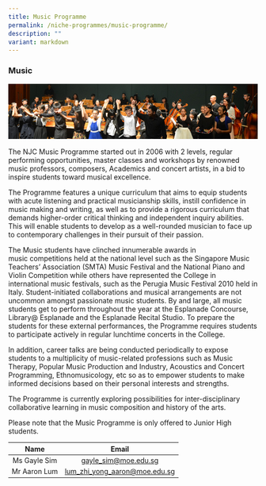 ```yaml
---
title: Music Programme
permalink: /niche-programmes/music-programme/
description: ""
variant: markdown
---
```

### Music

![](/images/niche4.png)

The NJC Music Programme started out in 2006 with 2 levels, regular performing opportunities, master classes and workshops by renowned music professors, composers, Academics and concert artists, in a bid to inspire students toward musical excellence.

The Programme features a unique curriculum that aims to equip students with acute listening and practical musicianship skills, instill confidence in music making and writing, as well as to provide a rigorous curriculum that demands higher-order critical thinking and independent inquiry abilities. This will enable students to develop as a well-rounded musician to face up to contemporary challenges in their pursuit of their passion.

The Music students have clinched innumerable awards in music competitions held at the national level such as the Singapore Music Teachers’ Association (SMTA) Music Festival and the National Piano and Violin Competition while others have represented the College in international music festivals, such as the Perugia Music Festival 2010 held in Italy. Student-initiated collaborations and musical arrangements are not uncommon amongst passionate music students. By and large, all music students get to perform throughout the year at the Esplanade Concourse, Library@ Esplanade and the Esplanade Recital Studio. To prepare the students for these external performances, the Programme requires students to participate actively in regular lunchtime concerts in the College.

In addition, career talks are being conducted periodically to expose students to a multiplicity of music-related professions such as Music Therapy, Popular Music Production and Industry, Acoustics and Concert Programming, Ethnomusicology, etc so as to empower students to make informed decisions based on their personal interests and strengths.

The Programme is currently exploring possibilities for inter-disciplinary collaborative learning in music composition and history of the arts.

Please note that the Music Programme is only offered to Junior High students.

| Name | Email |
|:---:|:---:|
| Ms Gayle Sim | gayle_sim@moe.edu.sg |
| Mr Aaron Lum | lum_zhi_yong_aaron@moe.edu.sg |